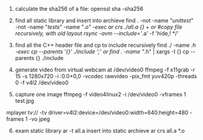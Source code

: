 
1. calculate the sha256 of a file: 
openssl sha -sha256 <file>

2. find all static library and insert into archieve
find . -not -name "*unittest*" -not -name "*tests*" -name "*.o" -exec ar crs ./all.a {} +
or
#copy file recursively, with old layout
rsync -avm --include='*.a' -f 'hide,! */' <src dir> <dst dir>

3. find all the C++ header file and cp to include recursively
find ./ -name *.h -exec cp --parents '{}' ./include ';'
or
find . -name "*.h" | xargs -I {} cp --parents {} ./include

4. generate video from virtual webcam at /dev/video0
ffmpeg -f x11grab -r 15 -s 1280x720 -i :0.0+0,0 -vcodec rawvideo -pix_fmt yuv420p -threads 0 -f v4l2 /dev/video0


5. capture one image 
ffmpeg -f video4linux2 -i /dev/video0 -vframes 1 test.jpg

mplayer tv:// -tv driver=v4l2:device=/dev/video0:width=640:height=480 -frames 1 -vo jpeg


6. exam static library
ar -t all.a
insert into static archieve
ar crs all.a *.o

